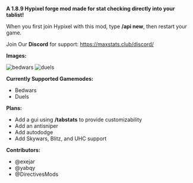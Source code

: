 **A 1.8.9 Hypixel forge mod made for stat checking directly into your tablist!**


When you first join Hypixel with this mod, type **/api new**, then restart your game.


Join Our **Discord** for support: https://maxstats.club/discord/


**Images:**

![bedwars](https://user-images.githubusercontent.com/87586485/141643040-b229ad0a-f7b6-475f-a289-5ab3ce73ad10.png)
![duels](https://user-images.githubusercontent.com/87586485/141643046-9871b3d5-c9e5-4304-8230-7190c967e8e9.png)

**Currently Supported Gamemodes:**
- Bedwars
- Duels

**Plans:**
- Add a gui using **/tabstats** to provide customizability
- Add an antisniper
- Add autododge
- Add Skywars, Blitz, and UHC support

**Contributors:**
- @exejar
- @yabqy
- @DirectivesMods
